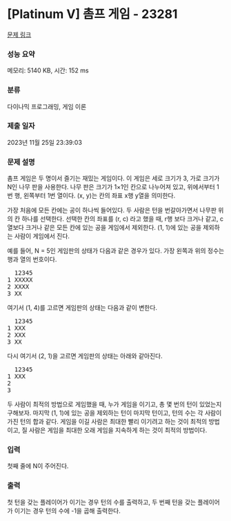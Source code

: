 # [Platinum V] 촘프 게임 - 23281 

[문제 링크](https://www.acmicpc.net/problem/23281) 

### 성능 요약

메모리: 5140 KB, 시간: 152 ms

### 분류

다이나믹 프로그래밍, 게임 이론

### 제출 일자

2023년 11월 25일 23:39:03

### 문제 설명

<p>촘프 게임은 두 명이서 즐기는 재밌는 게임이다. 이 게임은 세로 크기가 3, 가로 크기가 N인 나무 판을 사용한다. 나무 판은 크기가 1×1인 칸으로 나누어져 있고, 위에서부터 1번 행, 왼쪽부터 1번 열이다. (x, y)는 칸의 좌표 x행 y열을 의미한다.</p>

<p>가장 처음에 모든 칸에는 공이 하나씩 들어있다. 두 사람은 턴을 번갈아가면서 나무판 위의 칸 하나를 선택한다. 선택한 칸의 좌표를 (r, c) 라고 했을 때, r행 보다 크거나 같고, c열보다 크거나 같은 모든 칸에 있는 공을 게임에서 제외한다. (1, 1)에 있는 공을 제외하는 사람이 게임에서 진다.</p>

<p>예를 들어, N = 5인 게임판의 상태가 다음과 같은 경우가 있다. 가장 왼쪽과 위의 정수는 행과 열의 번호이다.</p>

<pre>  12345
1 XXXXX
2 XXXX
3 XX</pre>

<p>여기서 (1, 4)를 고르면 게임판의 상태는 다음과 같이 변한다.</p>

<pre>  12345
1 XXX
2 XXX
3 XX</pre>

<p>다시 여기서 (2, 1)을 고르면 게임판의 상태는 아래와 같아진다.</p>

<pre>  12345
1 XXX
2 
3 </pre>

<p>두 사람이 최적의 방법으로 게임했을 때, 누가 게임을 이기고, 총 몇 번의 턴이 있었는지 구해보자. 마지막 (1, 1)에 있는 공을 제외하는 턴이 마지막 턴이고, 턴의 수는 각 사람이 가진 턴의 합과 같다. 게임을 이길 사람은 최대한 빨리 이기려고 하는 것이 최적의 방법이고, 질 사람은 게임을 최대한 오래 게임을 지속하게 하는 것이 최적의 방법이다.</p>

### 입력 

 <p>첫째 줄에 N이 주어진다.</p>

### 출력 

 <p>첫 턴을 갖는 플레이어가 이기는 경우 턴의 수를 출력하고, 두 번째 턴을 갖는 플레이어가 이기는 경우 턴의 수에 -1을 곱해 출력한다.</p>

